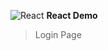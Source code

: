 ![React](https://upload.wikimedia.org/wikipedia/commons/thumb/a/a7/React-icon.svg/12px-React-icon.svg.png) **React Demo**

> Login Page